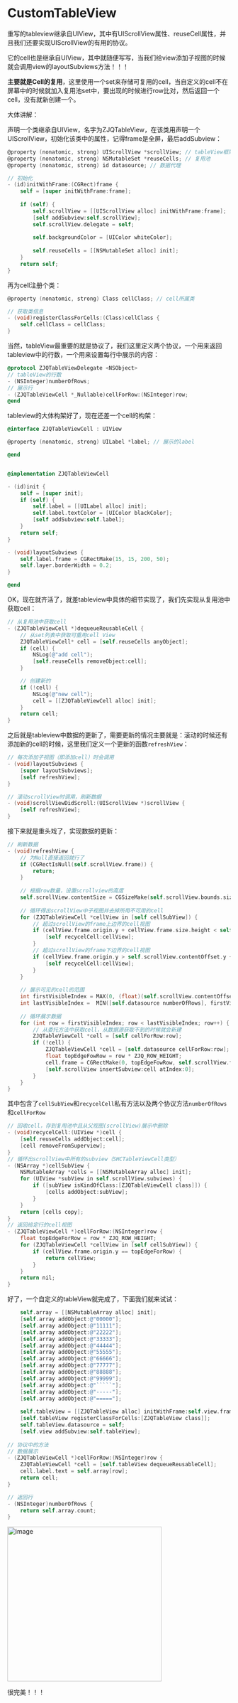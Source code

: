 # CustomTableView

重写的tableview继承自UIView，其中有UIScrollView属性、reuseCell属性，并且我们还要实现UIScrollView的有用的协议。

它的cell也是继承自UIView，其中就随便写写，当我们给view添加子视图的时候就会调用view的layoutSubviews方法！！！

**主要就是Cell的复用**，这里使用一个set来存储可复用的cell，当自定义的cell不在屏幕中的时候就加入复用池set中，要出现的时候进行row比对，然后返回一个cell，没有就新创建一个。

大体讲解：

声明一个类继承自UIView，名字为ZJQTableView，在该类用声明一个UIScrollView，初始化该类中的属性，记得frame是全屏，最后addSubview：
```objectivec
@property (nonatomic, strong) UIScrollView *scrollView; // tableView框架
@property (nonatomic, strong) NSMutableSet *reuseCells; // 复用池
@property (nonatomic, strong) id datasource; // 数据代理

// 初始化
- (id)initWithFrame:(CGRect)frame {
    self = [super initWithFrame:frame];
    
    if (self) {
        self.scrollView = [[UIScrollView alloc] initWithFrame:frame];
        [self addSubview:self.scrollView];
        self.scrollView.delegate = self;
        
        self.backgroundColor = [UIColor whiteColor];
        
        self.reuseCells = [[NSMutableSet alloc] init];
    }
    return self;
}
```
再为cell注册个类：
```objectivec
@property (nonatomic, strong) Class cellClass; // cell所属类

// 获取类信息
- (void)registerClassForCells:(Class)cellClass {
    self.cellClass = cellClass;
}
```
当然，tableView最重要的就是协议了，我们这里定义两个协议，一个用来返回tableview中的行数，一个用来设置每行中展示的内容：
```objectivec
@protocol ZJQTableViewDelegate <NSObject>
// tableView的行数
- (NSInteger)numberOfRows;
// 展示行
- (ZJQTableViewCell *_Nullable)cellForRow:(NSInteger)row;
@end
```
tableview的大体构架好了，现在还差一个cell的构架：
```objectivec
@interface ZJQTableViewCell : UIView

@property (nonatomic, strong) UILabel *label; // 展示的label

@end


@implementation ZJQTableViewCell

- (id)init {
    self = [super init];
    if (self) {
        self.label = [[UILabel alloc] init];
        self.label.textColor = [UIColor blackColor];
        [self addSubview:self.label];
    }
    return self;
}

- (void)layoutSubviews {
    self.label.frame = CGRectMake(15, 15, 200, 50);
    self.layer.borderWidth = 0.2;
}

@end
```
OK，现在就齐活了，就差tableview中具体的细节实现了，我们先实现从复用池中获取cell：
```objectivec
// 从复用池中获取cell
- (ZJQTableViewCell *)dequeueReusableCell {
    // 从set列表中获取可重用cell View
    ZJQTableViewCell* cell = [self.reuseCells anyObject];
    if (cell) {
        NSLog(@"add cell");
        [self.reuseCells removeObject:cell];
    }

    // 创建新的
    if (!cell) {
        NSLog(@"new cell");
        cell = [[ZJQTableViewCell alloc] init];
    }
    return cell;
}
```
之后就是tableview中数据的更新了，需要更新的情况主要就是：滚动的时候还有添加新的cell的时候，这里我们定义一个更新的函数`refreshView`：
```objectivec
// 每次添加子视图（即添加cell）时会调用
- (void)layoutSubviews {
    [super layoutSubviews];
    [self refreshView];
}

// 滚动scrollView时调用，刷新数据
- (void)scrollViewDidScroll:(UIScrollView *)scrollView {
    [self refreshView];
}
```
接下来就是重头戏了，实现数据的更新：
```objectivec
// 刷新数据
- (void)refreshView {
    // 为Null直接返回就行了
    if (CGRectIsNull(self.scrollView.frame)) {
        return;
    }
    
    // 根据row数量，设置scrollview的高度
    self.scrollView.contentSize = CGSizeMake(self.scrollView.bounds.size.width, [self.datasource numberOfRows] * ZJQ_ROW_HEIGHT);
    
    // 循环得出scrollView中子视图并去掉所用不可用的cell
    for (ZJQTableViewCell *cellView in [self cellSubView]) {
        // 超过scrollView的frame上边界的cell视图
        if (cellView.frame.origin.y + cellView.frame.size.height < self.scrollView.contentOffset.y) {
            [self recycelCell:cellView];
        }
        // 超过scrollView的frame下边界的cell视图
        if (cellView.frame.origin.y > self.scrollView.contentOffset.y + self.frame.size.height) {
            [self recycelCell:cellView];
        }
    }
    
    // 展示可见的cell的范围
    int firstVisibleIndex = MAX(0, (float)(self.scrollView.contentOffset.y / ZJQ_ROW_HEIGHT));
    int lastVisibleIndex =  MIN([self.datasource numberOfRows], firstVisibleIndex + 1 + ceil(self.scrollView.frame.size.height / ZJQ_ROW_HEIGHT)); // ceil用于取整
    
    // 循环展示数据
    for (int row = firstVisibleIndex; row < lastVisibleIndex; row++) {
        // 从委托方法中获取cell，从数据源获取不到的时候就会新建
        ZJQTableViewCell *cell = [self cellForRow:row];
        if (!cell) {
            ZJQTableViewCell *cell = [self.datasource cellForRow:row];
            float topEdgeFowRow = row * ZJQ_ROW_HEIGHT;
            cell.frame = CGRectMake(0, topEdgeFowRow, self.scrollView.frame.size.width, ZJQ_ROW_HEIGHT);
            [self.scrollView insertSubview:cell atIndex:0];
        }
    }
}
```
其中包含了`cellSubView`和`recycelCell`私有方法以及两个协议方法`numberOfRows`和`cellForRow`
```objectivec
// 回收cell，存到复用池中且从父视图(scrollView)展示中删除
- (void)recycelCell:(UIView *)cell {
    [self.reuseCells addObject:cell];
    [cell removeFromSuperview];
}
// 循环出scrollView中所有的subview（SHCTableViewCell类型）
- (NSArray *)cellSubView {
    NSMutableArray *cells = [[NSMutableArray alloc] init];
    for (UIView *subView in self.scrollView.subviews) {
        if ([subView isKindOfClass:[ZJQTableViewCell class]]) {
            [cells addObject:subView];
        }
    }
    return [cells copy];
}
// 返回给定行的cell视图
- (ZJQTableViewCell *)cellForRow:(NSInteger)row {
    float topEdgeForRow = row * ZJQ_ROW_HEIGHT;
    for (ZJQTableViewCell *cellView in [self cellSubView]) {
        if (cellView.frame.origin.y == topEdgeForRow) {
            return cellView;
        }
    }
    return nil;
}
```
好了，一个自定义的tableView就完成了，下面我们就来试试：
```objectivec
    self.array = [[NSMutableArray alloc] init];
    [self.array addObject:@"00000"];
    [self.array addObject:@"11111"];
    [self.array addObject:@"22222"];
    [self.array addObject:@"33333"];
    [self.array addObject:@"44444"];
    [self.array addObject:@"55555"];
    [self.array addObject:@"66666"];
    [self.array addObject:@"77777"];
    [self.array addObject:@"88888"];
    [self.array addObject:@"99999"];
    [self.array addObject:@"`````"];
    [self.array addObject:@"-----"];
    [self.array addObject:@"====="];
    
    self.tableView = [[ZJQTableView alloc] initWithFrame:self.view.frame];
    [self.tableView registerClassForCells:[ZJQTableView class]];
    self.tableView.datasource = self;
    [self.view addSubview:self.tableView];
    
// 协议中的方法
// 数据展示
- (ZJQTableViewCell *)cellForRow:(NSInteger)row {
    ZJQTableViewCell *cell = [self.tableView dequeueReusableCell];
    cell.label.text = self.array[row];
    return cell;
}

// 返回行
- (NSInteger)numberOfRows {
    return self.array.count;
}
```
<img width="348" alt="image" src="https://user-images.githubusercontent.com/84320049/183562981-c20fa7e4-053e-4255-bec9-4d68217253ef.png">

很完美！！！
